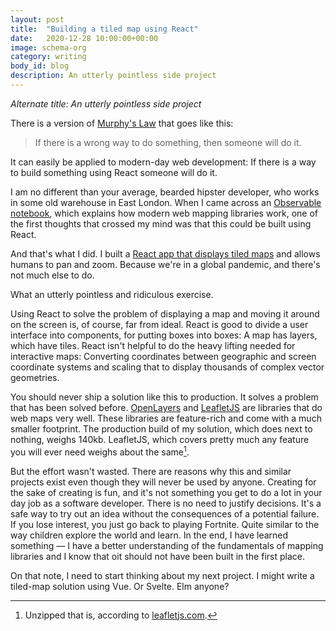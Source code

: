 ```yaml
---
layout: post
title:  "Building a tiled map using React"
date:   2020-12-28 10:00:00+00:00
image: schema-org
category: writing
body_id: blog
description: An utterly pointless side project
---
```


_Alternate title: An utterly pointless side project_

There is a version of [Murphy's Law](https://en.wikipedia.org/wiki/Murphy%27s_law) that goes like this: 

> If there is a wrong way to do something, then someone will do it.

It can easily be applied to modern-day web development: If there is a way to build something using React someone will do it. 

I am no different than your average, bearded hipster developer, who works in some old warehouse in East London. When I came across an [Observable notebook](https://observablehq.com/@mourner/simple-web-map), which explains how modern web mapping libraries work, one of the first thoughts that crossed my mind was that this could be built using React. 

And that's what I did. I built a [React app that displays tiled maps](https://github.com/oliverroick/react-tile-map) and allows humans to pan and zoom. Because we're in a global pandemic, and there's not much else to do. 

What an utterly pointless and ridiculous exercise. 

Using React to solve the problem of displaying a map and moving it around on the screen is, of course, far from ideal. React is good to divide a user interface into components, for putting boxes into boxes: A map has layers, which have tiles. React isn't helpful to do the heavy lifting needed for interactive maps: Converting coordinates between geographic and screen coordinate systems and scaling that to display thousands of complex vector geometries. 

You should never ship a solution like this to production. It solves a problem that has been solved before. [OpenLayers](https://openlayers.org/) and [LeafletJS](https://leafletjs.com/) are libraries that do web maps very well. These libraries are feature-rich and come with a much smaller footprint. The production build of my solution, which does next to nothing, weighs 140kb. LeafletJS, which covers pretty much any feature you will ever need weighs about the same[^1]. 

But the effort wasn't wasted. There are reasons why this and similar projects exist even though they will never be used by anyone. Creating for the sake of creating is fun, and it's not something you get to do a lot in your day job as a software developer. There is no need to justify decisions. It's a safe way to try out an idea without the consequences of a potential failure. If you lose interest, you just go back to playing Fortnite. Quite similar to the way children explore the world and learn. In the end, I have learned something — I have a better understanding of the fundamentals of mapping libraries and I know that oit should not have been built in the first place. 

On that note, I need to start thinking about my next project. I might write a tiled-map solution using Vue. Or Svelte. Elm anyone?

[^1]: Unzipped that is, according to [leafletjs.com](https://leafletjs.com/).
